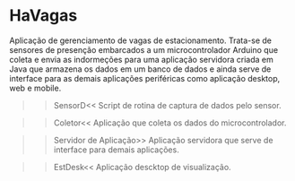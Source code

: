 # HaVagas

Aplicação de gerenciamento de vagas de estacionamento. Trata-se de sensores de presenção embarcados a um microcontrolador Arduino que coleta e envia as indormeções para uma aplicação servidora criada em Java que armazena os dados em um banco de dados e ainda serve de interface para as demais aplicações periféricas como aplicação desktop, web e mobile.

>>SensorD<<
Script de rotina de captura de dados pelo sensor.

>>Coletor<<
Aplicação que coleta os dados do microcontrolador.

>>Servidor de Aplicação>>
Aplicação servidora que serve de interface para demais aplicações.

>>EstDesk<<
Aplicação descktop de visualização.
